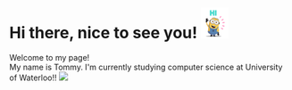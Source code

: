 <h1>Hi there, nice to see you! <img src="./Hi.gif" width="50"/></h1> 

<p> Welcome to my page! </br>
My name is Tommy. I'm currently studying computer science at University of Waterloo!! <img src="https://upload.wikimedia.org/wikipedia/en/thumb/6/6e/University_of_Waterloo_seal.svg/1200px-University_of_Waterloo_seal.svg.png" width="20"/>
</p>
